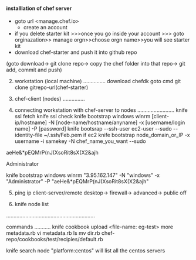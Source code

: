 #### installlation of chef server
* goto url <manage.chef.io>
	* create an account
* if you delete starter kit >>>once you go inside your account >>> goto orginazation>> manage orgn>>choose orgn name>>you will see starter kit
* download chef-starter and push it into github repo
	 
(goto download-> git clone repo-> copy the chef folder into that repo-> git add, commit and push)

2. workstation (local machine)
...............
download chefdk
goto cmd
	git clone gitrepo-url(chef-starter)

3. chef-client (nodes)
...............

4. connecting workstation with chef-server to nodes
.........................
knife ssl fetch
knife ssl check
knife bootstrap windows winrm [client-ip/hostname] -N [node-name/hostname/anyname] -x [username/login name] -P [password]
knife bootsrap <ip> --ssh-user ec2-user --sudo --identity-file ~/.ssh/Feb.pem if ec2
knife bootstrap node_domain_or_IP -x username -i samekey -N chef_name_you_want --sudo


aeHe&*pEQMrP(nJ(XsoRit8sX(X2&ajh

Administrator

knife bootstrap windows winrm "3.95.162.147" -N "windows" -x "Administrator" -P "aeHe&*pEQMrP(nJ(XsoRit8sX(X2&ajh"

5. ping ip
	client-server/remote desktop-> firewall-> advanced-> public off

6. knife node list

............................................................

commands
...........
knife cookbook upload <file-name: eg-test>
more metadata.rb
vi metadata.rb
ls
mv dir.rb chef-repo/cookbooks/test/recipies/default.rb

knife search node "platform:centos"
	will list all the centos servers
